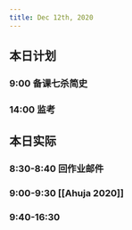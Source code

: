 ```yaml
---
title: Dec 12th, 2020
---
```


## 本日计划
### 9:00 备课七杀简史
### 14:00 监考
## 本日实际
### 8:30-8:40 回作业邮件
### 9:00-9:30 [[Ahuja 2020]]
### 9:40-16:30
### 
